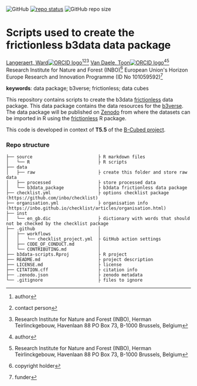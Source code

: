 <!-- badges: start -->
![GitHub](https://img.shields.io/github/license/b-cubed-eu/b3data-scripts)
[![repo status](https://www.repostatus.org/badges/latest/wip.svg)](https://www.repostatus.org/#wip)
![GitHub repo size](https://img.shields.io/github/repo-size/b-cubed-eu/b3data-scripts)
<!-- badges: end -->

# Scripts used to create the frictionless b3data data package

[Langeraert, Ward![ORCID logo](https://info.orcid.org/wp-content/uploads/2019/11/orcid_16x16.png)](https://orcid.org/0000-0002-5900-8109)[^aut][^cre][^INBO]
[Van Daele, Toon![ORCID logo](https://info.orcid.org/wp-content/uploads/2019/11/orcid_16x16.png)](https://orcid.org/0000-0002-1362-853X)[^aut][^INBO]
Research Institute for Nature and Forest (INBO)[^cph]
European Union's Horizon Europe Research and Innovation Programme (ID No 101059592)[^fnd]

[^cph]: copyright holder
[^fnd]: funder
[^aut]: author
[^cre]: contact person
[^INBO]: Research Institute for Nature and Forest (INBO), Herman Teirlinckgebouw, Havenlaan 88 PO Box 73, B-1000 Brussels, Belgium

**keywords**: data package; b3verse; frictionless; data cubes

<!-- community: b3 -->
<!-- community: inbo -->

<!-- description: start -->
This repository contains scripts to create the b3data [frictionless](https://docs.ropensci.org/frictionless/) data package. This data package contains the data resources for the [b3verse](https://docs.b-cubed.eu/guides/b3verse/). The data package will be published on [Zenodo](https://zenodo.org/) from where the datasets can be imported in R using the [frictionless](https://docs.ropensci.org/frictionless/) R package.
<!-- description: end -->

This code is developed in context of **T5.5** of the [B-Cubed project](https://b-cubed.eu/).

### Repo structure

```
├── source                         ├ R markdown files
│   └── R                          ├ R scripts
├── data
│   ├── raw                        ├ create this folder and store raw data
│   ├── processed                  ├ store processed data
│   └── b3data_package             ├ b3data frictionless data package
├── checklist.yml                  ├ options checklist package (https://github.com/inbo/checklist)
├── organisation.yml               ├ organisation info (https://inbo.github.io/checklist/articles/organisation.html)
├── inst
│   └── en_gb.dic                  ├ dictionary with words that should not be checked by the checklist package
├── .github                        │ 
│   ├── workflows                  │ 
│   │   └── checklist_project.yml  ├ GitHub action settings
│   ├── CODE_OF_CONDUCT.md         │ 
│   └── CONTRIBUTING.md            │
├── b3data-scripts.Rproj           ├ R project
├── README.md                      ├ project description
├── LICENSE.md                     ├ license
├── CITATION.cff                   ├ citation info
├── .zenodo.json                   ├ zenodo metadata
└── .gitignore                     ├ files to ignore
```
